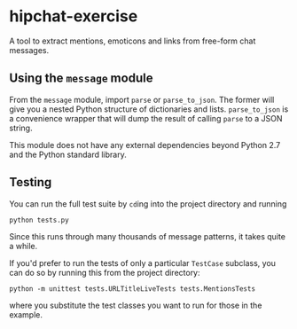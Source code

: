 # hipchat-exercise

A tool to extract mentions, emoticons and links from free-form chat messages.

## Using the `message` module

From the `message` module, import `parse` or `parse_to_json`. The former will
give you a nested Python structure of dictionaries and lists. `parse_to_json`
is a convenience wrapper that will dump the result of calling `parse` to a
JSON string.

This module does not have any external dependencies beyond Python 2.7 and
the Python standard library.

## Testing

You can run the full test suite by `cd`ing into the project directory and
running
    
    python tests.py

Since this runs through many thousands of message patterns, it takes
quite a while.

If you'd prefer to run the tests of only a particular `TestCase` subclass,
you can do so by running this from the project directory:

    python -m unittest tests.URLTitleLiveTests tests.MentionsTests

where you substitute the test classes you want to run for those in the example.
